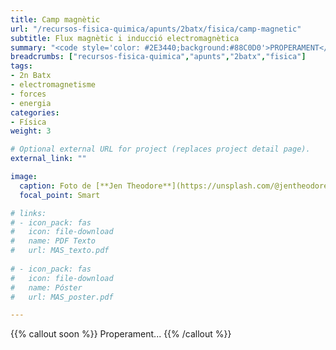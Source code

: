 ```yaml
---
title: Camp magnètic
url: "/recursos-fisica-quimica/apunts/2batx/fisica/camp-magnetic"
subtitle: Flux magnètic i inducció electromagnètica
summary: "<code style='color: #2E3440;background:#88C0D0'>PROPERAMENT</code> <br> Camp magnètic. Flux magnètic. Inducció electromagnètica."
breadcrumbs: ["recursos-fisica-quimica","apunts","2batx","fisica"]
tags:
- 2n Batx
- electromagnetisme
- forces
- energia
categories:
- Física
weight: 3

# Optional external URL for project (replaces project detail page).
external_link: ""

image:
  caption: Foto de [**Jen Theodore**](https://unsplash.com/@jentheodore) en [Unsplash](https://unsplash.com)
  focal_point: Smart

# links:
# - icon_pack: fas
#   icon: file-download
#   name: PDF Texto
#   url: MAS_texto.pdf
  
# - icon_pack: fas
#   icon: file-download
#   name: Póster
#   url: MAS_poster.pdf

---
```


{{% callout soon %}}
Properament...
{{% /callout %}}